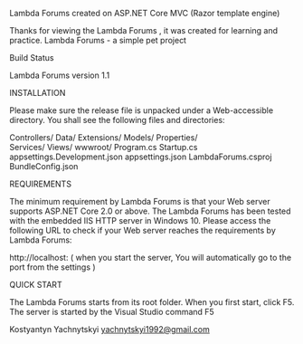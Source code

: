 

Lambda Forums created on ASP.NET Core MVC (Razor template engine)

Thanks for viewing the Lambda Forums , it was created for learning and practice. Lambda Forums  - a simple pet project

Build Status

Lambda Forums  version 1.1

INSTALLATION

Please make sure the release file is unpacked under a Web-accessible directory. You shall see the following files and directories:

Controllers/
Data/ 
Extensions/
Models/
Properties/   
Services/
Views/
wwwroot/
Program.cs
Startup.cs
appsettings.Development.json
appsettings.json
LambdaForums.csproj  
BundleConfig.json

REQUIREMENTS

The minimum requirement by Lambda Forums is that your Web server supports ASP.NET Core 2.0 or above. The Lambda Forums has been tested with the embedded IIS HTTP server in Windows 10. Please access the following URL to check if your Web server reaches the requirements by Lambda Forums:

http://localhost: ( when you start the server, You will automatically go to the port from the settings )

QUICK START

The Lambda Forums starts from its root folder. When you first start, click F5. The server is started by the Visual Studio command F5

Kostyantyn Yachnytskyi yachnytskyi1992@gmail.com
